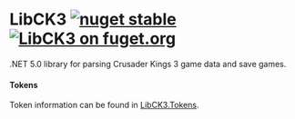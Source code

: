 # LibCK3 [![nuget stable](https://img.shields.io/nuget/v/LibCK3.svg?style=flat)](https://www.nuget.org/packages/LibCK3) [![LibCK3 on fuget.org](https://www.fuget.org/packages/LibCK3/badge.svg)](https://www.fuget.org/packages/LibCK3)
.NET 5.0 library for parsing Crusader Kings 3 game data and save games.

#### Tokens
Token information can be found in [LibCK3.Tokens](https://github.com/scorpdx/LibCK3.Tokens).
